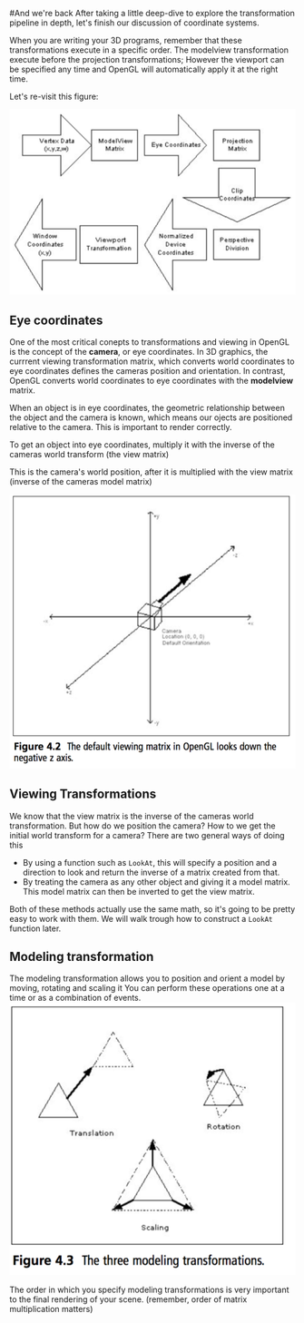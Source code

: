 #And we're back
After taking a little deep-dive to explore the transformation pipeline in depth, let's finish our discussion of coordinate systems.

When you are writing your 3D programs, remember that these transformations execute in a specific order. The modelview transformation execute before the projection transformations; However the viewport can be specified any time and OpenGL will automatically apply it at the right time.

Let's re-visit this figure:

![TRANSFORM](transform.png)

## Eye coordinates
One of the most critical conepts to transformations and viewing in OpenGL is the concept of the __camera__, or eye coordinates. In 3D graphics, the currrent viewing transformation matrix, which converts world coordinates to eye coordinates defines the cameras position and orientation. In contrast, OpenGL converts world coordinates to eye coordinates with the __modelview__ matrix. 

When an object is in eye coordinates, the geometric relationship between the object and the camera is known, which means our ojects are positioned relative to the camera. This is important to render correctly. 

To get an object into eye coordinates, multiply it with the inverse of the cameras world transform (the view matrix)

This is the camera's world position, after it is multiplied with the view matrix (inverse of the cameras model matrix)

![CAM](cam.png)

## Viewing Transformations
We know that the view matrix is the inverse of the cameras world transformation. But how do we position the camera? How to we get the initial world transform for a camera? There are two general ways of doing this

* By using a function such as ```LookAt```, this will specify a position and a direction to look and return the inverse of a matrix created from that.
* By treating the camera as any other object and giving it a model matrix. This model matrix can then be inverted to get the view matrix.

Both of these methods actually use the same math, so it's going to be pretty easy to work with them. We will walk trough how to construct a ```LookAt``` function later.

## Modeling transformation
The modeling transformation allows you to position and orient a model by moving, rotating and scaling it You can perform these operations one at a time or as a combination of events. 
![TRANSFORMS](three_transform.png)

The order in which you specify modeling transformations is very important to the final rendering of your scene. (remember, order of matrix multiplication matters)